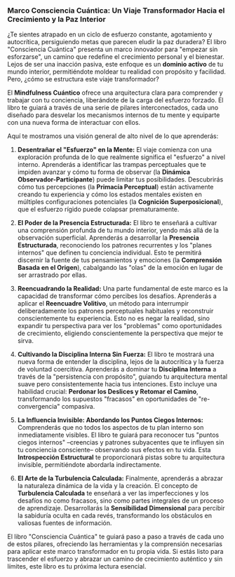 ### Marco Consciencia Cuántica: Un Viaje Transformador Hacia el Crecimiento y la Paz Interior
¿Te sientes atrapado en un ciclo de esfuerzo constante, agotamiento y autocrítica, persiguiendo metas que parecen eludir la paz duradera? El libro "Consciencia Cuántica" presenta un marco innovador para "empezar sin esforzarse", un camino que redefine el crecimiento personal y el bienestar. Lejos de ser una inacción pasiva, este enfoque es un **dominio activo** de tu mundo interior, permitiéndote moldear tu realidad con propósito y facilidad. Pero, ¿cómo se estructura este viaje transformador?

El **Mindfulness Cuántico** ofrece una arquitectura clara para comprender y trabajar con tu conciencia, liberándote de la carga del esfuerzo forzado. El libro te guiará a través de una serie de pilares interconectados, cada uno diseñado para desvelar los mecanismos internos de tu mente y equiparte con una nueva forma de interactuar con ellos.

Aquí te mostramos una visión general de alto nivel de lo que aprenderás:

1.  **Desentrañar el "Esfuerzo" en la Mente:** El viaje comienza con una exploración profunda de lo que realmente significa el "esfuerzo" a nivel interno. Aprenderás a identificar las trampas perceptuales que te impiden avanzar y cómo tu forma de observar (la **Dinámica Observador-Participante**) puede limitar tus posibilidades. Descubrirás cómo tus percepciones (la **Primacía Perceptual**) están activamente creando tu experiencia y cómo los estados mentales existen en múltiples configuraciones potenciales (la **Cognición Superposicional**), que el esfuerzo rígido puede colapsar prematuramente.

2.  **El Poder de la Presencia Estructurada:** El libro te enseñará a cultivar una comprensión profunda de tu mundo interior, yendo más allá de la observación superficial. Aprenderás a desarrollar la **Presencia Estructurada**, reconociendo los patrones recurrentes y los "planes internos" que definen tu conciencia individual. Esto te permitirá discernir la fuente de tus pensamientos y emociones (la **Comprensión Basada en el Origen**), cabalgando las "olas" de la emoción en lugar de ser arrastrado por ellas.

3.  **Reencuadrando la Realidad:** Una parte fundamental de este marco es la capacidad de transformar cómo percibes los desafíos. Aprenderás a aplicar el **Reencuadre Volitivo**, un método para interrumpir deliberadamente los patrones perceptuales habituales y reconstruir conscientemente tu experiencia. Esto no es negar la realidad, sino expandir tu perspectiva para ver los "problemas" como oportunidades de crecimiento, eligiendo conscientemente la perspectiva que mejor te sirva.

4.  **Cultivando la Disciplina Interna Sin Fuerza:** El libro te mostrará una nueva forma de entender la disciplina, lejos de la autocrítica y la fuerza de voluntad coercitiva. Aprenderás a dominar tu **Disciplina Interna** a través de la "persistencia con propósito", guiando tu arquitectura mental suave pero consistentemente hacia tus intenciones. Esto incluye una habilidad crucial: **Perdonar los Deslices y Retomar el Camino**, transformando los supuestos "fracasos" en oportunidades de "re-convergencia" compasiva.

5.  **La Influencia Invisible: Abordando los Puntos Ciegos Internos:** Comprenderás que no todos los aspectos de tu plan interno son inmediatamente visibles. El libro te guiará para reconocer tus "puntos ciegos internos" –creencias y patrones subyacentes que te influyen sin tu conciencia consciente– observando sus efectos en tu vida. Esta **Introspección Estructural** te proporcionará pistas sobre tu arquitectura invisible, permitiéndote abordarla indirectamente.

6.  **El Arte de la Turbulencia Calculada:** Finalmente, aprenderás a abrazar la naturaleza dinámica de la vida y la creación. El concepto de **Turbulencia Calculada** te enseñará a ver las imperfecciones y los desafíos no como fracasos, sino como partes integrales de un proceso de aprendizaje. Desarrollarás la **Sensibilidad Dimensional** para percibir la sabiduría oculta en cada revés, transformando los obstáculos en valiosas fuentes de información.

El libro "Consciencia Cuántica" te guiará paso a paso a través de cada uno de estos pilares, ofreciendo las herramientas y la comprensión necesarias para aplicar este marco transformador en tu propia vida. Si estás listo para trascender el esfuerzo y abrazar un camino de crecimiento auténtico y sin límites, este libro es tu próxima lectura esencial.